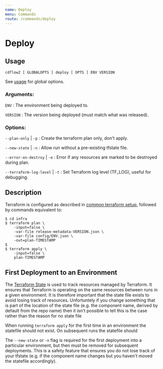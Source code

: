 ```yaml
---
name: Deploy
menu: Commands
route: /commands/deploy
---
```


# Deploy

## Usage

`cdflow2 [ GLOBALOPTS ] deploy [ OPTS ] ENV VERSION`

See [usage](./usage) for global options.

### Arguments:

`ENV`
: The environment being deployed to.

`VERSION`
: The version being deployed (must match what was released).

### Options:

`--plan-only` | `-p`
: Create the terraform plan only, don't apply.

`--new-state` | `-n`
: Allow run without a pre-existing tfstate file.

`--error-on-destroy` | `-e`
: Error if any resources are marked to be destroyed during plan.

`--terraform-log-level` | `-t`
: Set Terraform log level (TF_LOG), useful for debugging.

## Description

Terraform is configured as described in [common terraform setup](common-terraform-setup), followed by commands
equivalent to:

```shell-session
$ cd infra
$ terraform plan \
    -input=false \
    -var-file release-metadata-VERSION.json \
    -var-file config/ENV.json \
    -out=plan-TIMESTAMP
$ 
$ terraform apply \
    -input=false \
    plan-TIMESTAMP
```

## First Deployment to an Environment

The [Terraform State](https://www.terraform.io/docs/language/state/index.html) is used to track
resources managed by Terraform. It ensures that Terraform is operating on the same resources between
runs in a given environment. It is therefore important that the state file exists to avoid losing
track of resources. Unfortuntely if you change something that is part of the location of the state
file (e.g. the component name, derived by default from the repo name) then it isn't possible to tell
this is the case rather than the reason for no state file 

When running `terraform apply` for the first time in an environment
 the statefile should not exist. On
subsequent runs the statefile should

The `--new-state` or `-n` flag is required for the first deployment into a particular
environment, but then must be removed for subsequent deployments. This is a safety
feature that ensures you do not lose track of your tfstate (e.g. if the component name
changes but you haven't moved the statefile accordingly).
